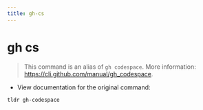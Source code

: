 ```yaml
---
title: gh-cs
---
```

# gh cs

> This command is an alias of `gh codespace`.
> More information: <https://cli.github.com/manual/gh_codespace>.

- View documentation for the original command:

`tldr gh-codespace`
